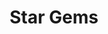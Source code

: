 ---
layout: js-game
title: Star Gems
game-div-id: game
theme: dark
css-files:
  - game.css
js-files:
  - pixi.min.js
  - sound.js
  - hazard.js
  - hero.js
  - blackhole.js
  - scorepop.js
  - utils.js
  - game.js

summary: A game about manipulating the cosmos
desc:
  - Try to eat as many star gems as you can!
points: 
  - Use the arrow keys to move
  - Collect the star gems
  - Avoid the big pulsing stars
  - Try to find a way to farm stars efficiently for the best score
---
